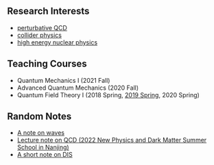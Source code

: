 ## Research Interests
- [perturbative QCD](https://l-x-x.github.io/pqcd/)
- [collider physics](https://l-x-x.github.io/collider/)
- [high energy nuclear physics](https://l-x-x.github.io/nuclear/)



## Teaching Courses
- Quantum Mechanics I (2021 Fall)
- Advanced Quantum Mechanics (2020 Fall)
- Quantum Field Theory I (2018 Spring, [2019 Spring](https://l-x-x.github.io/qft-2019/), 2020 Spring)



## Random Notes

- [A note on waves](https://l-x-x.github.io/qft-2019/note_on_waves.pdf)
- [Lecture note on QCD (2022 New Physics and Dark Matter Summer School in Nanjing)](https://l-x-x.github.io/qft-2019/Lecture_qcd.pdf)
- [A short note on DIS](https://l-x-x.github.io/qft-2019/AShortNoteOnDIS.pdf)



